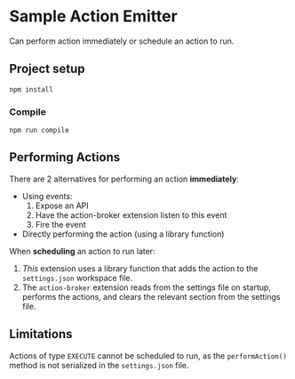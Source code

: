 # Sample Action Emitter

Can perform action immediately or schedule an action to run.

## Project setup

```
npm install
```

### Compile

```
npm run compile
```

## Performing Actions

There are 2 alternatives for performing an action **immediately**:

- Using events:
  1. Expose an API
  1. Have the action-broker extension listen to this event
  1. Fire the event
- Directly performing the action (using a library function)

When **scheduling** an action to run later:

1. _This_ extension uses a library function that adds the action to the `settings.json` workspace file.
1. The `action-broker` extension reads from the settings file on startup, performs the actions, and clears the relevant section from the settings file.

## Limitations

Actions of type `EXECUTE` cannot be scheduled to run, as the `performAction()` method is not serialized in the `settings.json` file.
